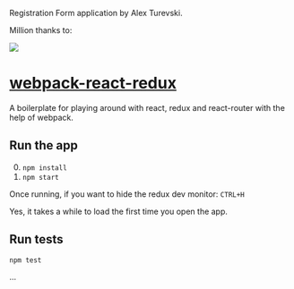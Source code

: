 Registration Form application by Alex Turevski.

Million thanks to:

![](http://jpsierens.com/wp-content/uploads/2016/06/react-eco-wp.gif)

# [webpack-react-redux](https://github.com/jpsierens/webpack-react-redux)
A boilerplate for playing around with react, redux and react-router with the help of webpack.



## Run the app

0. ```npm install```
0. ```npm start```

Once running, if you want to hide the redux dev monitor: ```CTRL+H```

Yes, it takes a while to load the first time you open the app.

## Run tests

```npm test```

...
